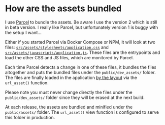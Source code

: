 # How are the assets bundled

I use [Parcel](https://parceljs.org/) to bundle the assets. Be aware I use the
version 2 which is still in beta version. I really like Parcel, but
unfortunately version 1 is buggy with the setup I want…

Either if you started Parcel via Docker Compose or NPM, it will look at two
files: [`src/assets/stylesheets/application.css`](/src/assets/stylesheets/application.css)
and [`src/assets/javascripts/application.js`](/src/assets/javascripts/application.js).
These files are the entrypoints and load the other CSS and JS files, which are
monitored by Parcel.

Each time Parcel detects a change in one of these files, it bundles the files
altogether and puts the bundled files under the `public/dev_assets/` folder.
The files are finally loaded in the application [by the layout](/src/views/_layouts/base.phtml)
via the `url_asset()` function.

Please note you must never change directly the files under the `public/dev_assets/`
folder since they will be erased at the next build.

At each release, the assets are bundled and minified under the `public/assets/`
folder. The `url_asset()` view function is configured to serve this folder in
production.
